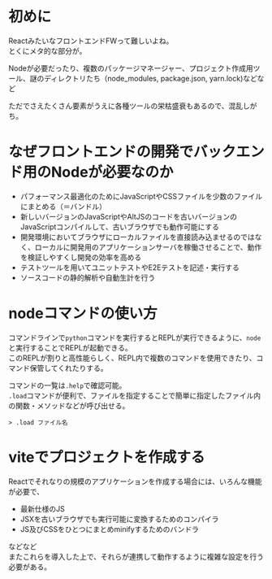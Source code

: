 # 初めに
ReactみたいなフロントエンドFWって難しいよね。  
とくにメタ的な部分が。  

Nodeが必要だったり、複数のパッケージマネージャー、プロジェクト作成用ツール、謎のディレクトリたち（node_modules, package.json, yarn.lock)などなど

ただでさえたくさん要素がうえに各種ツールの栄枯盛衰もあるので、混乱しがち。

# なぜフロントエンドの開発でバックエンド用のNodeが必要なのか
- パフォーマンス最適化のためにJavaScriptやCSSファイルを少数のファイルにまとめる（＝バンドル）
- 新しいバージョンのJavaScriptやAltJSのコードを古いバージョンのJavaScriptコンパイルして、古いブラウザでも動作可能にする
- 開発環境においてブラウザにローカルファイルを直接読み込ませるのではなく、ローカルに開発用のアプリケーションサーバを稼働させることで、動作を検証しやすくし開発の効率を高める
- テストツールを用いてユニットテストやE2Eテストを記述・実行する
- ソースコードの静的解析や自動生計を行う

# nodeコマンドの使い方
コマンドラインで`python`コマンドを実行するとREPLが実行できるように、`node`と実行することでREPLが起動できる。  
このREPLが割りと高性能らしく、REPL内で複数のコマンドを使用できたり、コマンド保管してくれたりする。  

コマンドの一覧は`.help`で確認可能。  
`.load`コマンドが便利で、ファイルを指定することで簡単に指定したファイル内の関数・メソッドなどが呼び出せる。
```
> .load ファイル名
```

# viteでプロジェクトを作成する
Reactでそれなりの規模のアプリケーションを作成する場合には、いろんな機能が必要で、
- 最新仕様のJS
- JSXを古いブラウザでも実行可能に変換するためのコンパイラ
- JS及びCSSをひとつにまとめminifyするためのバンドラ

などなど  
またこれらを導入した上で、それらが連携して動作するように複雑な設定を行う必要がある。
